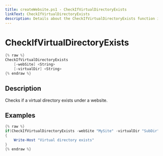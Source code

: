 ```yaml
---
title: createWebsite.ps1 - CheckIfVirtualDirectoryExists
linkText: CheckIfVirtualDirectoryExists
description: Details about the CheckIfVirtualDirectoryExists function in createWebsite.ps1 helper script
---
```


# CheckIfVirtualDirectoryExists

```PowerShell
{% raw %}
CheckIfVirtualDirectoryExists
    [-webSite] <String>
    [-virtualDir] <String>
{% endraw %}
```

## Description

Checks if a virtual directory exists under a website.

## Examples

```PowerShell
{% raw %}
if(CheckIfVirtualDirectoryExists -webSite "MySite" -virtualDir "SubDir")
{
    Write-Host "Virtual directory exists"
}
{% endraw %}
```
